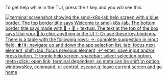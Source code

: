 To get help while in the TUI, press the `?` key and you will see this:

[<img src="/images/screenshots/tui_help_screen.svg" alt="terminal screenshot showing the smol-k8s-lab help screen with a blue border. The top border title says Welcome to smol-k8s-lab. The bottom border title says made with 💙 + 🐍 + textual. The text at the top of the box says Use your 🐁 to click anything in the UI ✨ Or use these key bindings. There is a table with the following rows: →: complete suggestion in input field, ⬆/⬇: navigate up and down the app selection list, tab: focus next element, shift+tab: focus previous element, ↩ enter: save input and/or press button, ?: toggle help screen, spacebar: select selection option, meta+click: open link; terminal dependent, so meta can be shift,\n option, windowsKey, command, or control, escape,q: leave current screen and go home">](/images/screenshots/tui_help_screen.svg)
